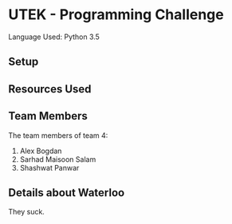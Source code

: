 # UTEK - Programming Challenge
Language Used: Python 3.5
## Setup
## Resources Used
## Team Members
The team members of team 4:
1. Alex Bogdan
2. Sarhad Maisoon Salam
3. Shashwat Panwar
## Details about Waterloo
They suck.
